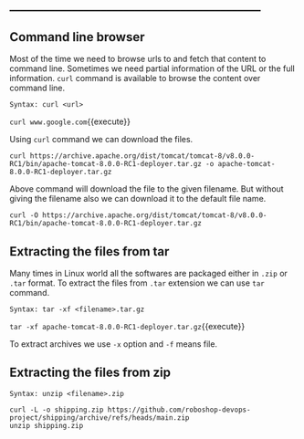 ## ____________________________________________

## Command line browser

Most of the time we need to browse urls to and fetch that content to command line. Sometimes we need partial information of the URL or the full information. `curl` command is available to browse the content over command line.

`Syntax: curl <url>`

`curl www.google.com`{{execute}} 

Using `curl` command we can download the files.

`curl https://archive.apache.org/dist/tomcat/tomcat-8/v8.0.0-RC1/bin/apache-tomcat-8.0.0-RC1-deployer.tar.gz -o apache-tomcat-8.0.0-RC1-deployer.tar.gz`

Above command will download the file to the given filename.
But without giving the filename also we can download it to the default file name.

`curl -O https://archive.apache.org/dist/tomcat/tomcat-8/v8.0.0-RC1/bin/apache-tomcat-8.0.0-RC1-deployer.tar.gz`


## Extracting the files from tar

Many times in Linux world all the softwares are packaged either in `.zip` or `.tar` format. To extract the files from `.tar` extension we can use `tar` command.

```
Syntax: tar -xf <filename>.tar.gz
```

`tar -xf apache-tomcat-8.0.0-RC1-deployer.tar.gz`{{execute}} 

To extract archives we use `-x` option and `-f` means file.

## Extracting the files from zip 

```
Syntax: unzip <filename>.zip
```

```
curl -L -o shipping.zip https://github.com/roboshop-devops-project/shipping/archive/refs/heads/main.zip
unzip shipping.zip 
```
